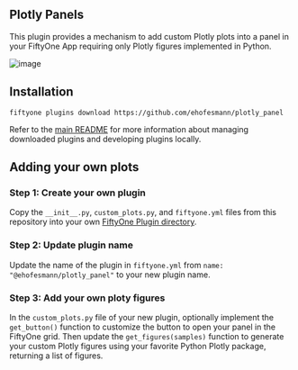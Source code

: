 ## Plotly Panels

This plugin provides a mechanism to add custom Plotly plots into a panel in your FiftyOne App requiring only Plotly figures implemented in Python.

![image](https://github.com/ehofesmann/dataset_dashboard/assets/21222883/7780f99c-9021-48f3-bf37-5c1dd1abb5a0)


## Installation

```shell
fiftyone plugins download https://github.com/ehofesmann/plotly_panel
```

Refer to the [main README](https://github.com/voxel51/fiftyone-plugins) for
more information about managing downloaded plugins and developing plugins
locally.

## Adding your own plots

### Step 1: Create your own plugin

Copy the `__init__.py`, `custom_plots.py`, and `fiftyone.yml` files from this repository into your own [FiftyOne Plugin directory](https://docs.voxel51.com/plugins/developing_plugins.html).

### Step 2: Update plugin name

Update the name of the plugin in `fiftyone.yml` from `name: "@ehofesmann/plotly_panel"` to your new plugin name.

### Step 3: Add your own ploty figures

In the `custom_plots.py` file of your new plugin, optionally implement the `get_button()` function to customize the button to open your panel in the FiftyOne grid. Then update the `get_figures(samples)` function to generate your custom Plotly figures using your favorite Python Plotly package, returning a list of figures.
